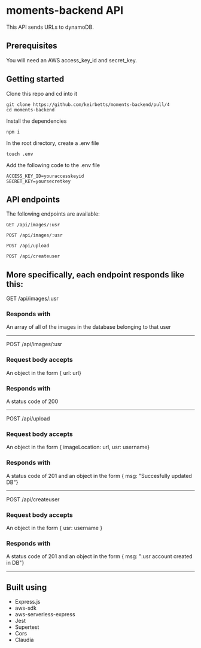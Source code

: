 # moments-backend API

This API sends URLs to dynamoDB.

## Prerequisites

You will need an AWS access_key_id and secret_key.

## Getting started

Clone this repo and cd into it

```
git clone https://github.com/keirbetts/moments-backend/pull/4
cd moments-backend
```

Install the dependencies

```
npm i
```

In the root directory, create a .env file

```
touch .env
```

Add the following code to the .env file

```
ACCESS_KEY_ID=youraccesskeyid
SECRET_KEY=yoursecretkey
```

## API endpoints

The following endpoints are available:

```
GET /api/images/:usr

POST /api/images/:usr

POST /api/upload

POST /api/createuser

```

## More specifically, each endpoint responds like this:

GET /api/images/:usr

### Responds with

An array of all of the images in the database belonging to that user

---

POST /api/images/:usr

### Request body accepts

An object in the form { url: url}

### Responds with

A status code of 200

---

POST /api/upload

### Request body accepts

An object in the form { imageLocation: url, usr: username}

### Responds with

A status code of 201 and an object in the form { msg: "Succesfully updated DB"}

---

POST /api/createuser

### Request body accepts

An object in the form { usr: username }

### Responds with

A status code of 201 and an object in the form { msg: ":usr account created in DB"}

---

## Built using

- Express.js
- aws-sdk
- aws-serverless-express
- Jest
- Supertest
- Cors
- Claudia
